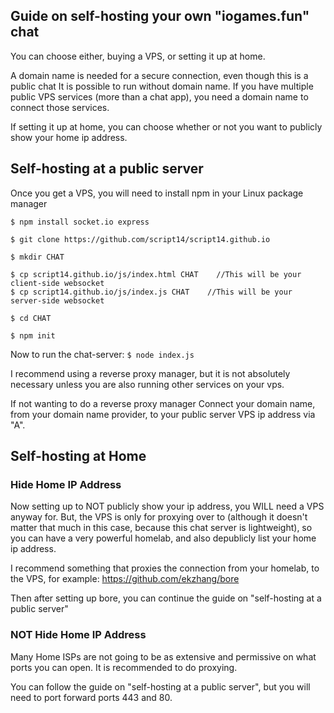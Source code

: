 ## Guide on self-hosting your own "iogames.fun" chat
You can choose either, buying a VPS, or setting it up at home. 

A domain name is needed for a secure connection, even though this is a public chat
It is possible to run without domain name. If you have multiple public VPS services 
(more than a chat app), you need a domain name to connect those services.

If setting it up at home, you can choose whether or not you want to publicly show your home 
ip address.

## Self-hosting at a public server
Once you get a VPS, you will need to install npm in your Linux package manager

`$ npm install socket.io express`

`$ git clone https://github.com/script14/script14.github.io`

`$ mkdir CHAT`

`$ cp script14.github.io/js/index.html CHAT    //This will be your client-side websocket` <br>
`$ cp script14.github.io/js/index.js CHAT    //This will be your server-side websocket`

`$ cd CHAT`

`$ npm init`

Now to run the chat-server: `$ node index.js`

I recommend using a reverse proxy manager, but it is not absolutely necessary unless you are also
running other services on your vps.

If not wanting to do a reverse proxy manager
Connect your domain name, from your domain name provider, to your public server VPS ip address via
"A".

## Self-hosting at Home
### Hide Home IP Address
Now setting up to NOT publicly show your ip address, you WILL need a VPS anyway for. 
But, the VPS is only for proxying over to (although it doesn't matter that much in this case,
because this chat server is lightweight), so you can have a very powerful homelab,
and also depublicly list your home ip address.

I recommend something that proxies the connection from your homelab, to the VPS, 
for example: https://github.com/ekzhang/bore

Then after setting up bore, you can continue the guide on "self-hosting at a public server"

### NOT Hide Home IP Address
Many Home ISPs are not going to be as extensive and permissive on what ports you can open. It is
recommended to do proxying.

You can follow the guide on "self-hosting at a public server", but you will need to port 
forward ports 443 and 80.
